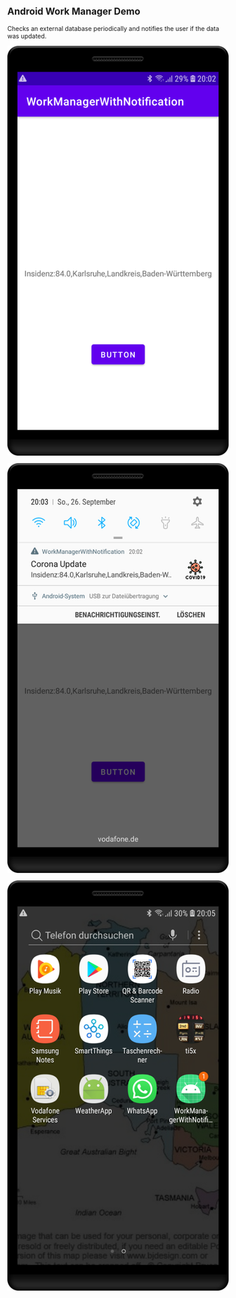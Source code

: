 Android Work Manager Demo
-------------------------
Checks an external database periodically and notifies the user if the data was updated.

![](MainActivity.png)

![](Notification.png)

![](AppIcon.png)
